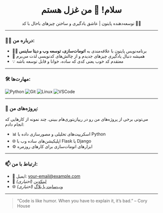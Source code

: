 <h1 align="center">سلام! 👋 من غزل هستم</h1>

<p align="center">
توسعه‌دهنده پایتون | عاشق یادگیری و ساختن چیزهای باحال با کد 🐍✨
</p>

---

### 🧑‍💻 درباره من:

- 👩‍💻 برنامه‌نویس پایتون با علاقه‌مندی به **اتومات‌سازی، توسعه وب و دیتا ساینس**
- 🚀 همیشه دنبال یادگیری چیزهای جدیدم و از چالش‌های کدنویسی لذت می‌برم
- 💡 معتقدم کد خوب یعنی کدی که ساده، خوانا و قابل توسعه باشه

---

### 🛠️ مهارت‌ها:

![Python](https://img.shields.io/badge/Python-3776AB?style=for-the-badge&logo=python&logoColor=white)
![Git](https://img.shields.io/badge/Git-F05032?style=for-the-badge&logo=git&logoColor=white)
![Linux](https://img.shields.io/badge/Linux-FCC624?style=for-the-badge&logo=linux&logoColor=black)
![VSCode](https://img.shields.io/badge/VS%20Code-007ACC?style=for-the-badge&logo=visual-studio-code&logoColor=white)

<!-- اگر به فریم‌ورک‌هایی مثل Django یا Flask مسلطی اینجا اضافه می‌کنیم -->

---

### 📂 پروژه‌های من:

می‌تونی برخی از پروژه‌های من رو در ریپازیتوری‌هام ببینی. چند نمونه از کارهایی که انجام دادم:

- 📊 اسکریپت‌های تحلیلی و مصورسازی داده با Python
- 🌐 اپلیکیشن‌های ساده وب با Flask یا Django
- ⚙️ ابزارهای اتومات‌سازی برای کارهای روزمره

---

### 📫 ارتباط با من:

- 📧 ایمیل: your-email@example.com
- 💼 [لینکدین](https://www.linkedin.com/in/your-profile) *(اختیاری)*
- 🌐 [وب‌سایت یا بلاگ](https://yourwebsite.com) *(اختیاری)*

---

> “Code is like humor. When you have to explain it, it’s bad.” – Cory House

